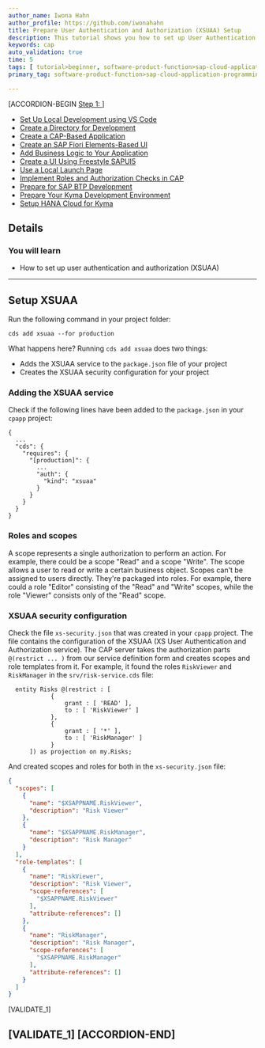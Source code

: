 ```yaml
---
author_name: Iwona Hahn
author_profile: https://github.com/iwonahahn
title: Prepare User Authentication and Authorization (XSUAA) Setup
description: This tutorial shows you how to set up User Authentication and Authorization (XSUAA).
keywords: cap
auto_validation: true
time: 5
tags: [ tutorial>beginner, software-product-function>sap-cloud-application-programming-model, programming-tool>node-js, software-product>sap-business-technology-platform, software-product>sap-btp-kyma-runtime, software-product>sap-fiori]
primary_tag: software-product-function>sap-cloud-application-programming-model

---
```


[ACCORDION-BEGIN [Step 1: ](Prerequisites)]
- [Set Up Local Development using VS Code](btp-app-set-up-local-development)
 - [Create a Directory for Development](btp-app-create-directory)
 - [Create a CAP-Based Application](btp-app-create-cap-application)
 - [Create an SAP Fiori Elements-Based UI](btp-app-create-ui-fiori-elements)
 - [Add Business Logic to Your Application](btp-app-cap-business-logic)
 - [Create a UI Using Freestyle SAPUI5](btp-app-create-ui-freestyle-sapui5)
 - [Use a Local Launch Page](btp-app-launchpage)
 - [Implement Roles and Authorization Checks in CAP](btp-app-cap-roles)
 - [Prepare for SAP BTP Development](btp-app-kyma-prepare-btp)
 - [Prepare Your Kyma Development Environment](btp-app-kyma-prepare-dev-environment)
 - [Setup HANA Cloud for Kyma](btp-app-kyma-hana-cloud-setup)

## Details
### You will learn

 - How to set up user authentication and authorization (XSUAA)

---


## Setup XSUAA

Run the following command in your project folder:

```Shell/Bash
cds add xsuaa --for production
```

What happens here? Running `cds add xsuaa` does two things:

- Adds the XSUAA service to the `package.json` file of your project
- Creates the XSUAA security configuration for your project

### Adding the XSUAA service

Check if the following lines have been added to the `package.json` in your `cpapp` project:

<!-- cpes-file package.json:$.cds.requires -->
```JSON[7-9]
{
  ...
  "cds": {
    "requires": {
      "[production]": {
        ...
        "auth": {
          "kind": "xsuaa"
        }
      }
    }
  }
}
```

### Roles and scopes

A scope represents a single authorization to perform an action. For example, there could be a scope "Read" and a scope "Write". The scope allows a user to read or write a certain business object. Scopes can't be assigned to users directly. They're packaged into roles. For example, there could a role "Editor" consisting of the "Read" and "Write" scopes, while the role "Viewer" consists only of the "Read" scope.

### XSUAA security configuration

Check the file `xs-security.json` that was created in your `cpapp` project. The file contains the configuration of the XSUAA (XS User Authentication and Authorization service). The CAP server takes the authorization parts `@(restrict ... )` from our service definition form and creates scopes and role templates from it. For example, it found the roles `RiskViewer` and `RiskManager` in the `srv/risk-service.cds` file:

```JavaScript[4,8]
  entity Risks @(restrict : [
            {
                grant : [ 'READ' ],
                to : [ 'RiskViewer' ]
            },
            {
                grant : [ '*' ],
                to : [ 'RiskManager' ]
            }
      ]) as projection on my.Risks;
```

And created scopes and roles for both in the `xs-security.json` file:

```JSON
{
  "scopes": [
    {
      "name": "$XSAPPNAME.RiskViewer",
      "description": "Risk Viewer"
    },
    {
      "name": "$XSAPPNAME.RiskManager",
      "description": "Risk Manager"
    }
  ],
  "role-templates": [
    {
      "name": "RiskViewer",
      "description": "Risk Viewer",
      "scope-references": [
        "$XSAPPNAME.RiskViewer"
      ],
      "attribute-references": []
    },
    {
      "name": "RiskManager",
      "description": "Risk Manager",
      "scope-references": [
        "$XSAPPNAME.RiskManager"
      ],
      "attribute-references": []
    }
  ]
}
```

[VALIDATE_1]

[VALIDATE_1]
[ACCORDION-END]
---
